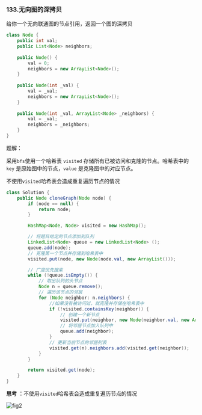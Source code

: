 ### 133.无向图的深拷贝

给你一个无向联通图的节点引用，返回一个图的深拷贝

~~~java
class Node {
    public int val;
    public List<Node> neighbors;
    
    public Node() {
        val = 0;
        neighbors = new ArrayList<Node>();
    }
    
    public Node(int _val) {
        val = _val;
        neighbors = new ArrayList<Node>();
    }
    
    public Node(int _val, ArrayList<Node> _neighbors) {
        val = _val;
        neighbors = _neighbors;
    }
}
~~~

题解：

采用`bfs`使用一个哈希表 `visited` 存储所有已被访问和克隆的节点。哈希表中的 `key` 是原始图中的节点，`value` 是克隆图中的对应节点。

不使用`visited`哈希表会造成重复遍历节点的情况

~~~java
class Solution {
    public Node cloneGraph(Node node) {
        if (node == null) {
            return node;
        }

        HashMap<Node, Node> visited = new HashMap();

        // 将题目给定的节点添加到队列
        LinkedList<Node> queue = new LinkedList<Node> ();
        queue.add(node);
        // 克隆第一个节点并存储到哈希表中
        visited.put(node, new Node(node.val, new ArrayList()));

        // 广度优先搜索
        while (!queue.isEmpty()) {
            // 取出队列的头节点
            Node n = queue.remove();
            // 遍历该节点的邻居
            for (Node neighbor: n.neighbors) {
                //如果没有被访问过，就克隆并存储在哈希表中
                if (!visited.containsKey(neighbor)) {
                    // 创建一个新节点
                    visited.put(neighbor, new Node(neighbor.val, new ArrayList()));
                    // 将邻居节点加入队列中
                    queue.add(neighbor);
                }
                // 更新当前节点的邻居列表
                visited.get(n).neighbors.add(visited.get(neighbor));
            }
        }

        return visited.get(node);
    }
}
~~~

**思考** ：不使用`visited`哈希表会造成重复遍历节点的情况

![fig2](https://assets.leetcode-cn.com/solution-static/133/2.png)